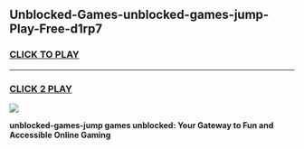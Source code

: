 
## Unblocked-Games-unblocked-games-jump-Play-Free-d1rp7
<h3>
<a href="https://premium76.site?title=unblocked-games-jump&ref=18A1">CLICK TO PLAY</a></h3>
<hr>

<h3>
<a href="https://premium76.site?title=unblocked-games-jump&ref=18A1">CLICK 2 PLAY</a>
  
</h3>

<a href="https://premium76.site?title=unblocked-games-jump&ref=18A1"><img src="https://clearcache.store/games.png"></a>


**unblocked-games-jump games unblocked: Your Gateway to Fun and Accessible Online Gaming**
